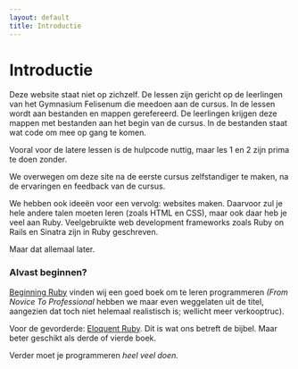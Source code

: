 ```yaml
---
layout: default
title: Introductie
---
```


# Introductie

Deze website staat niet op zichzelf. De lessen zijn gericht op de leerlingen van het Gymnasium Felisenum die meedoen aan de cursus. In de lessen wordt aan bestanden en mappen gerefereerd. De leerlingen krijgen deze mappen met bestanden aan het begin van de cursus. In de bestanden staat wat code om mee op gang te komen.

Vooral voor de latere lessen is de hulpcode nuttig, maar les 1 en 2 zijn prima te doen zonder.

We overwegen om deze site na de eerste cursus zelfstandiger te maken, na de ervaringen en feedback van de cursus.

We hebben ook ideeën voor een vervolg: websites maken. Daarvoor zul je hele andere talen moeten leren (zoals HTML en CSS), maar ook daar heb je veel aan Ruby. Veelgebruikte web development frameworks zoals Ruby on Rails en Sinatra zijn in Ruby geschreven.

Maar dat allemaal later.

### Alvast beginnen?

[Beginning Ruby](http://www.amazon.com/gp/product/1430223634/) vinden wij een goed boek om te leren programmeren _(From Novice To Professional_ hebben we maar even weggelaten uit de titel, aangezien dat toch niet helemaal realistisch is; wellicht meer verkooptruc).

Voor de gevorderde: [Eloquent Ruby](http://www.amazon.com/Eloquent-Ruby-Addison-Wesley-Professional-Series/dp/0321584104). Dit is wat ons betreft de bijbel. Maar beter geschikt als derde of vierde boek.

Verder moet je programmeren *heel veel doen.* 
